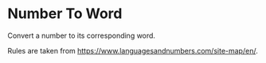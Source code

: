 # Number To Word

Convert a number to its corresponding word.

Rules are taken from https://www.languagesandnumbers.com/site-map/en/.
